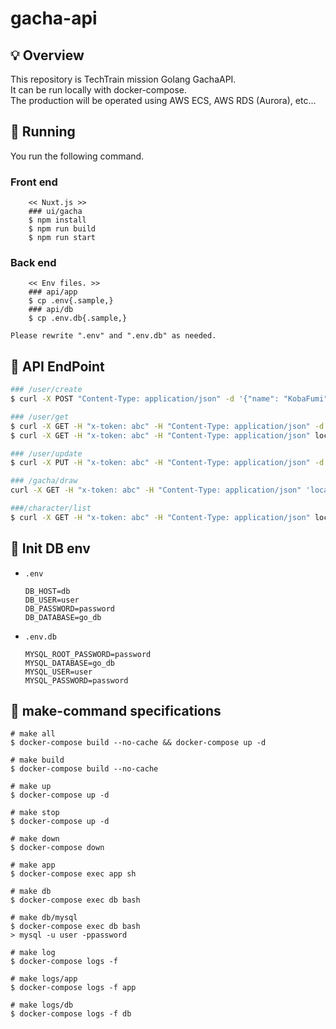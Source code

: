# gacha-api
## 💡 Overview
This repository is TechTrain mission Golang GachaAPI.<br>
It can be run locally with docker-compose.<br>
The production will be operated using AWS ECS, AWS RDS (Aurora), etc...

## 🚀 Running
You run the following command.
### Front end
```
    << Nuxt.js >>
    ### ui/gacha
    $ npm install
    $ npm run build
    $ npm run start
```
### Back end
```
    << Env files. >>
    ### api/app
    $ cp .env{.sample,}
    ### api/db
    $ cp .env.db{.sample,}
```
    Please rewrite ".env" and ".env.db" as needed.



## 🌱 API EndPoint
```zsh
### /user/create
$ curl -X POST "Content-Type: application/json" -d '{"name": "KobaFumi"}'  localhost:8080/user/create

### /user/get
$ curl -X GET -H "x-token: abc" -H "Content-Type: application/json" -d '{"id": "1"}' localhost:8080/user/get
$ curl -X GET -H "x-token: abc" -H "Content-Type: application/json" localhost:8080/user/get

### /user/update
$ curl -X PUT -H "x-token: abc" -H "Content-Type: application/json" -d '{"name" : "KobayashiFumiaki"}' localhost:8080/user/update

### /gacha/draw
curl -X GET -H "x-token: abc" -H "Content-Type: application/json" 'localhost:8080/gacha/draw?count=10'

###/character/list
$ curl -X GET -H "x-token: abc" -H "Content-Type: application/json" localhost:8080/character/list
```

## 🦆 Init DB env
- `.env`
  ```
  DB_HOST=db
  DB_USER=user
  DB_PASSWORD=password
  DB_DATABASE=go_db
  ```
- `.env.db`
  ```
  MYSQL_ROOT_PASSWORD=password
  MYSQL_DATABASE=go_db
  MYSQL_USER=user
  MYSQL_PASSWORD=password
  ```

## 📝 make-command specifications
```
# make all
$ docker-compose build --no-cache && docker-compose up -d

# make build
$ docker-compose build --no-cache

# make up
$ docker-compose up -d

# make stop
$ docker-compose up -d

# make down
$ docker-compose down

# make app
$ docker-compose exec app sh

# make db 
$ docker-compose exec db bash

# make db/mysql
$ docker-compose exec db bash
> mysql -u user -ppassword

# make log
$ docker-compose logs -f

# make logs/app
$ docker-compose logs -f app

# make logs/db
$ docker-compose logs -f db
```
